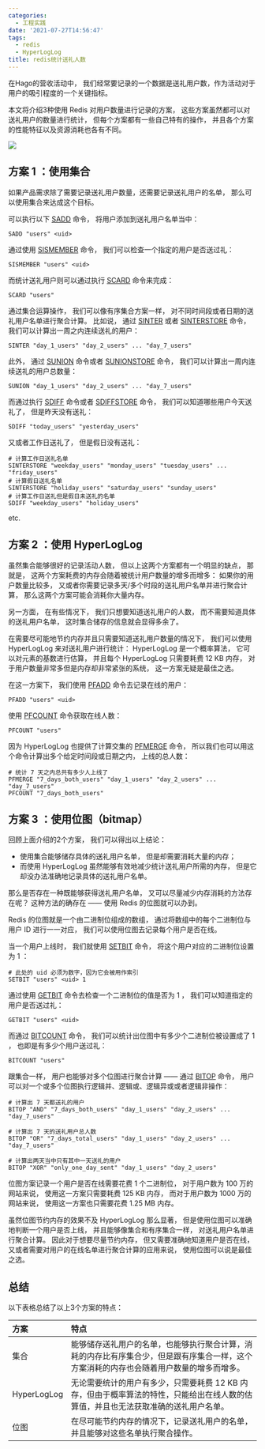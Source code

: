 ```yaml
---
categories:
  - 工程实践
date: '2021-07-27T14:56:47'
tags:
  - redis
  - HyperLogLog
title: redis统计送礼人数
---
```



在Hago的营收活动中， 我们经常要记录的一个数据是送礼用户数，作为活动对于用户的吸引程度的一个关键指标。

本文将介绍3种使用 Redis 对用户数量进行记录的方案， 这些方案虽然都可以对送礼用户的数量进行统计， 但每个方案都有一些自己特有的操作， 并且各个方案的性能特征以及资源消耗也各有不同。

![](https://suncle-public.oss-cn-shenzhen.aliyuncs.com/uPic/T3LYCH-1627956415425.png)

<!--more-->

## 方案 1 ：使用集合

如果产品需求除了需要记录送礼用户数量，还需要记录送礼用户的名单， 那么可以使用集合来达成这个目标。

可以执行以下 [SADD](http://redisdoc.com/set/sadd.html) 命令， 将用户添加到送礼用户名单当中：

```
SADD "users" <uid>
```

通过使用 [SISMEMBER](http://redisdoc.com/set/sismember.html) 命令， 我们可以检查一个指定的用户是否送过礼：

```
SISMEMBER "users" <uid>
```

而统计送礼用户则可以通过执行 [SCARD](http://redisdoc.com/set/scard.html) 命令来完成：

```
SCARD "users"
```

通过集合运算操作， 我们可以像有序集合方案一样， 对不同时间段或者日期的送礼用户名单进行聚合计算。 比如说， 通过 [SINTER](http://redisdoc.com/set/sinter.html) 或者 [SINTERSTORE](http://redisdoc.com/set/sinterstore.html) 命令， 我们可以计算出一周之内连续送礼的用户：

```
SINTER "day_1_users" "day_2_users" ... "day_7_users"
```

此外， 通过 [SUNION](http://redisdoc.com/set/sunion.html) 命令或者 [SUNIONSTORE](http://redisdoc.com/set/sunionstore.html) 命令， 我们可以计算出一周内连续送礼的用户总数量：

```
SUNION "day_1_users" "day_2_users" ... "day_7_users"
```

而通过执行 [SDIFF](http://redisdoc.com/set/sdiff.html) 命令或者 [SDIFFSTORE](http://redisdoc.com/set/sdiffstore.html) 命令， 我们可以知道哪些用户今天送礼了， 但是昨天没有送礼：

```
SDIFF "today_users" "yesterday_users"
```

又或者工作日送礼了， 但是假日没有送礼：

```
# 计算工作日送礼名单
SINTERSTORE "weekday_users" "monday_users" "tuesday_users" ... "friday_users"
# 计算假日送礼名单
SINTERSTORE "holiday_users" "saturday_users" "sunday_users"
# 计算工作日送礼但是假日未送礼的名单
SDIFF "weekday_users" "holiday_users"
```

etc.

## 方案 2 ：使用 HyperLogLog

虽然集合能够很好的记录活动人数， 但以上这两个方案都有一个明显的缺点， 那就是， 这两个方案耗费的内存会随着被统计用户数量的增多而增多： 如果你的用户数量比较多， 又或者你需要记录多天/多个时段的送礼用户名单并进行聚合计算， 那么这两个方案可能会消耗你大量内存。

另一方面， 在有些情况下， 我们只想要知道送礼用户的人数， 而不需要知道具体的送礼用户名单， 这时集合储存的信息就会显得多余了。

在需要尽可能地节约内存并且只需要知道送礼用户数量的情况下， 我们可以使用 HyperLogLog 来对送礼用户进行统计： HyperLogLog 是一个概率算法， 它可以对元素的基数进行估算， 并且每个 HyperLogLog 只需要耗费 12 KB 内存， 对于用户数量非常多但是内存却非常紧张的系统， 这一方案无疑是最佳之选。

在这一方案下， 我们使用 [PFADD](http://redisdoc.com/hyperloglog/pfadd.html) 命令去记录在线的用户：

```
PFADD "users" <uid>
```

使用 [PFCOUNT](http://redisdoc.com/hyperloglog/pfcount.html) 命令获取在线人数：

```
PFCOUNT "users"
```

因为 HyperLogLog 也提供了计算交集的 [PFMERGE](http://redisdoc.com/hyperloglog/pfmerge.html) 命令， 所以我们也可以用这个命令计算出多个给定时间段或日期之内， 上线的总人数：

```
# 统计 7 天之内总共有多少人上线了
PFMERGE "7_days_both_users" "day_1_users" "day_2_users" ... "day_7_users"
PFCOUNT "7_days_both_users"
```

## 方案 3 ：使用位图（bitmap）

回顾上面介绍的2个方案， 我们可以得出以上结论：

- 使用集合能够储存具体的送礼用户名单， 但是却需要消耗大量的内存；
- 而使用 HyperLogLog 虽然能够有效地减少统计送礼用户所需的内存， 但是它却没办法准确地记录具体的送礼用户名单。

那么是否存在一种既能够获得送礼用户名单， 又可以尽量减少内存消耗的方法存在呢？ 这种方法的确存在 —— 使用 Redis 的位图就可以办到。

Redis 的位图就是一个由二进制位组成的数组， 通过将数组中的每个二进制位与用户 ID 进行一一对应， 我们可以使用位图去记录每个用户是否在线。

当一个用户上线时， 我们就使用 [SETBIT](http://redisdoc.com/string/setbit.html) 命令， 将这个用户对应的二进制位设置为 1 ：

```
# 此处的 uid 必须为数字，因为它会被用作索引
SETBIT "users" <uid> 1
```

通过使用 [GETBIT](http://redisdoc.com/string/getbit.html) 命令去检查一个二进制位的值是否为 1 ， 我们可以知道指定的用户是否送过礼：

```
GETBIT "users" <uid>
```

而通过 [BITCOUNT](http://redisdoc.com/string/bitcount.html) 命令， 我们可以统计出位图中有多少个二进制位被设置成了 1 ， 也即是有多少个用户送过礼：

```
BITCOUNT "users"
```

跟集合一样， 用户也能够对多个位图进行聚合计算 —— 通过 [BITOP](http://redisdoc.com/string/bitop.html) 命令， 用户可以对一个或多个位图执行逻辑并、逻辑或、逻辑异或或者逻辑非操作：

```
# 计算出 7 天都送礼的用户
BITOP "AND" "7_days_both_users" "day_1_users" "day_2_users" ... "day_7_users"

# 计算出 7 天的送礼用户总人数
BITOP "OR" "7_days_total_users" "day_1_users" "day_2_users" ... "day_7_users"

# 计算出两天当中只有其中一天送礼的用户
BITOP "XOR" "only_one_day_sent" "day_1_users" "day_2_users"
```

位图方案记录一个用户是否在线需要花费 1 个二进制位， 对于用户数为 100 万的网站来说， 使用这一方案只需要耗费 125 KB 内存， 而对于用户数为 1000 万的网站来说， 使用这一方案也只需要花费 1.25 MB 内存。

虽然位图节约内存的效果不及 HyperLogLog 那么显著， 但是使用位图可以准确地判断一个用户是否上线， 并且能够像集合和有序集合一样， 对送礼用户名单进行聚合计算。 因此对于想要尽量节约内存， 但又需要准确地知道用户是否在线， 又或者需要对用户的在线名单进行聚合计算的应用来说， 使用位图可以说是最佳之选。

## 总结

以下表格总结了以上3个方案的特点：

| 方案        | 特点                                                         |
| :---------- | :----------------------------------------------------------- |
| 集合        | 能够储存送礼用户的名单，也能够执行聚合计算，消耗的内存比有序集合少，但是跟有序集合一样，这个方案消耗的内存也会随着用户数量的增多而增多。 |
| HyperLogLog | 无论需要统计的用户有多少，只需要耗费 12 KB 内存，但由于概率算法的特性，只能给出在线人数的估算值，并且也无法获取准确的送礼用户名单。 |
| 位图        | 在尽可能节约内存的情况下，记录送礼用户的名单，并且能够对这些名单执行聚合操作。 |

